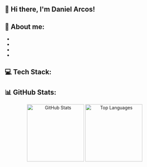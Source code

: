 ## 👋 Hi there, I'm Daniel Arcos!
## 👀 About me:
-
-
-
-
## 💻 Tech Stack:

## 📊 GitHub Stats:

<div align="center">
  <img src="https://github-readme-stats.vercel.app/api?username=darcos23&show_icons=true&count_private=true&include_all_commits=true&hide_title=false&hide_rank=false&disable_animations=false&locale=en&title_color=02D9F7FF&icon_color=02D9F7FF&text_color=c9d1d9&bg_color=0d1117" height="180" alt="GitHub Stats" />
  
  <img src="https://github-readme-stats.vercel.app/api/top-langs/?username=darcos23&layout=compact&langs_count=5&card_width=320&hide_title=false&hide_border=false&title_color=02D9F7FF&text_color=02D9F7FF&bg_color=0d1117" height="180" alt="Top Languages" />
</div>
